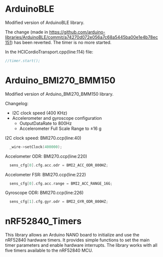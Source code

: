 # ArduinoBLE

Modified version of ArduinoBLE library.

The change (made in https://github.com/arduino-libraries/ArduinoBLE/commit/a74270d072e056a7c68a5445ba00e1e4b78ec151) has been reverted. The timer is no more started.

In the HCICordioTransport.cpp(line:114) file:
```c++
//timer.start();
```

# Arduino_BMI270_BMM150

Modified version of Arduino_BMI270_BMM150 library.

Changelog:

- I2C clock speed (400 KHz)
- Accelerometer and gyroscope configuration
  - OutputDataRate to 800Hz
  - Accelerometer Full Scale Range to ±16 g

I2C clock speed: BMI270.ccp(line:40) 
```c++
  _wire->setClock(400000);
```

Accelometer ODR: BMI270.ccp(line:220)
```c++
  sens_cfg[0].cfg.acc.odr = BMI2_ACC_ODR_800HZ;
```

Accelometer FSR: BMI270.ccp(line:222)
```c++
  sens_cfg[0].cfg.acc.range = BMI2_ACC_RANGE_16G;
```

Gyroscope ODR: BMI270.ccp(line:226)
```c++
  sens_cfg[1].cfg.gyr.odr = BMI2_GYR_ODR_800HZ;
```

# nRF52840_Timers

This library allows an Arduino NANO board to initialize and use the nRF52840 hardware timers. It provides simple functions to set the main timer parameters and enable hardware interrupts. The library works with all five timers available to the nRF52840 MCU.
